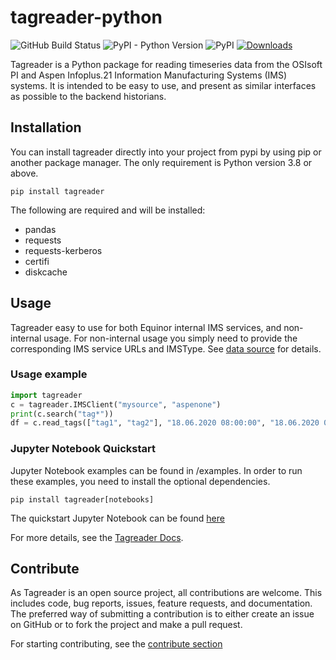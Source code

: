 # tagreader-python <!-- omit in toc -->

![GitHub Build Status](https://github.com/equinor/tagreader-python/workflows/Test/badge.svg)
![PyPI - Python Version](https://img.shields.io/pypi/pyversions/tagreader)
![PyPI](https://img.shields.io/pypi/v/tagreader)
[![Downloads](https://pepy.tech/badge/tagreader)](https://pepy.tech/project/tagreader)

Tagreader is a Python package for reading timeseries data from the OSIsoft PI and Aspen Infoplus.21
Information Manufacturing Systems (IMS) systems. It is intended to be easy to use, and present as similar interfaces
as possible to the backend historians.

## Installation
You can install tagreader directly into your project from pypi by using pip
or another package manager. The only requirement is Python version 3.8 or above.

```shell"
pip install tagreader
```

The following are required and will be installed:

* pandas
* requests
* requests-kerberos
* certifi
* diskcache

## Usage
Tagreader easy to use for both Equinor internal IMS services, and non-internal usage. For non-internal usage
you simply need to provide the corresponding IMS service URLs and IMSType.
See [data source](https://equinor.github.io/tagreader-python/docs/about/usage/data-source) for details.

### Usage example
```python
import tagreader
c = tagreader.IMSClient("mysource", "aspenone")
print(c.search("tag*"))
df = c.read_tags(["tag1", "tag2"], "18.06.2020 08:00:00", "18.06.2020 09:00:00", 60)
```

### Jupyter Notebook Quickstart
Jupyter Notebook examples can be found in /examples. In order to run these examples, you need to install the
optional dependencies.

```shell
pip install tagreader[notebooks]
```

The quickstart Jupyter Notebook can be found [here](https://github.com/equinor/tagreader-python/blob/main/examples/quickstart.ipynb)

For more details, see the [Tagreader Docs](https://equinor.github.io/tagreader-python/).

## Contribute
As Tagreader is an open source project, all contributions are welcome. This includes code, bug reports, issues,
feature requests, and documentation. The preferred way of submitting a contribution is to either create an issue on
GitHub or to fork the project and make a pull request.

For starting contributing, see the [contribute section](https://equinor.github.io/tagreader-python/docs/contribute/overview)
